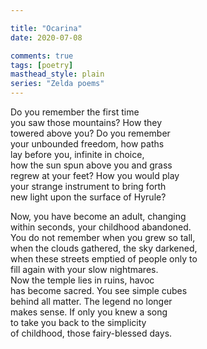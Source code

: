 ```yaml
---

title: "Ocarina"
date: 2020-07-08

comments: true
tags: [poetry]
masthead_style: plain
series: "Zelda poems"
---
```

Do you remember the first time  
you saw those mountains? How they  
towered above you? Do you remember  
your unbounded freedom, how paths  
lay before you, infinite in choice,  
how the sun spun above you and grass  
regrew at your feet? How you would play  
your strange instrument to bring forth  
new light upon the surface of Hyrule?  

Now, you have become an adult, changing  
within seconds, your childhood abandoned.  
You do not remember when you grew so tall,  
when the clouds gathered, the sky darkened,  
when these streets emptied of people only to  
fill again with your slow nightmares.  
Now the temple lies in ruins, havoc  
has become sacred. You see simple cubes   
behind all matter. The legend no longer  
makes sense. If only you knew a song  
to take you back to the simplicity  
of childhood, those fairy-blessed days.  
